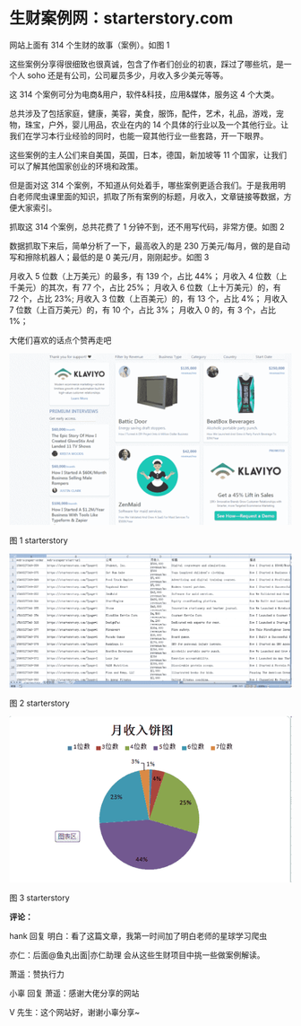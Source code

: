 # 生财案例网：starterstory.com

网站上面有 314 个生财的故事（案例）。如图 1

这些案例分享得很细致也很真诚，包含了作者们创业的初衷，踩过了哪些坑，是一个人 soho 还是有公司，公司雇员多少，月收入多少美元等等。

这 314 个案例可分为电商&用户，软件&科技，应用&媒体，服务这 4 个大类。

总共涉及了包括家庭，健康，美容，美食，服饰，配件，艺术，礼品，游戏，宠物，珠宝，户外，婴儿用品，农业在内的 14 个具体的行业以及一个其他行业。让我们在学习本行业经验的同时，也能一窥其他行业一些套路，开一下眼界。

这些案例的主人公们来自美国，英国，日本，德国，新加坡等 11 个国家，让我们可以了解其他国家创业的环境和政策。

但是面对这 314 个案例，不知道从何处着手，哪些案例更适合我们。于是我用明白老师爬虫课里面的知识，抓取了所有案例的标题，月收入，文章链接等数据，方便大家索引。

抓取这 314 个案例，总共花费了 1 分钟不到，还不用写代码，非常方便。如图 2

数据抓取下来后，简单分析了一下，最高收入的是 230 万美元/每月，做的是自动写和擦除机器人；最低的是 0 美元/月，刚刚起步。如图 3

月收入 5 位数（上万美元）的最多，有 139 个，占比 44%；
月收入 4 位数（上千美元）的其次，有 77 个，占比 25%；
月收入 6 位数（上十万美元）的，有 72 个，占比 23%;
月收入 3 位数（上百美元）的，有 13 个，占比 4%；
月收入 7 位数（上百万美元）的，有 10 个，占比 3%；
月收入 0 的，有 3 个，占比 1%；

大佬们喜欢的话点个赞再走吧

![](img/45e7a44f25a81f3aef39b0946d847776.jpg)

图 1 starterstory

![](img/612b1a3ee3ffb8a3877c7acc900b9458.jpg)

图 2 starterstory

![](img/3881d086367651cd574a75bddc98b7f0.jpg)

图 3 starterstory

**评论：**

hank 回复 明白：看了这篇文章，我第一时间加了明白老师的星球学习爬虫

亦仁：后面@鱼丸出面|亦仁助理 会从这些生财项目中挑一些做案例解读。

萧遥：赞执行力

小辜 回复 萧遥：感谢大佬分享的网站

V 先生：这个网站好，谢谢小辜分享~